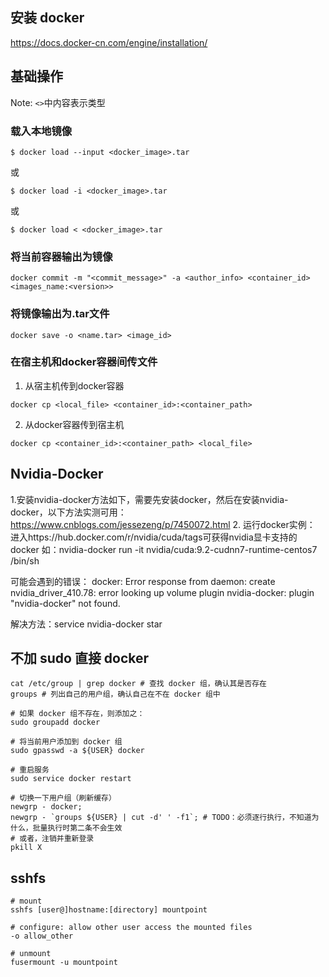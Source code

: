 ## 安装 docker

https://docs.docker-cn.com/engine/installation/

## 基础操作

Note: `<>`中内容表示类型

### 载入本地镜像
```
$ docker load --input <docker_image>.tar 
```
或
```
$ docker load -i <docker_image>.tar 
```
或
```
$ docker load < <docker_image>.tar
```


### 将当前容器输出为镜像
```
docker commit -m "<commit_message>" -a <author_info> <container_id> <images_name:<version>>
```

### 将镜像输出为.tar文件
```
docker save -o <name.tar> <image_id>
```

### 在宿主机和docker容器间传文件
1. 从宿主机传到docker容器
```
docker cp <local_file> <container_id>:<container_path>
```
2. 从docker容器传到宿主机
```
docker cp <container_id>:<container_path> <local_file>
```

## Nvidia-Docker

1.安装nvidia-docker方法如下，需要先安装docker，然后在安装nvidia-docker，以下方法实测可用：
https://www.cnblogs.com/jessezeng/p/7450072.html
2.	运行docker实例：
进入https://hub.docker.com/r/nvidia/cuda/tags可获得nvidia显卡支持的docker
如：nvidia-docker run -it nvidia/cuda:9.2-cudnn7-runtime-centos7 /bin/sh

可能会遇到的错误：
docker: Error response from daemon: create nvidia_driver_410.78: error looking up volume plugin nvidia-docker: plugin "nvidia-docker" not found.

解决方法：service nvidia-docker star



## 不加 sudo 直接 docker

```shell
cat /etc/group | grep docker # 查找 docker 组，确认其是否存在
groups # 列出自己的用户组，确认自己在不在 docker 组中

# 如果 docker 组不存在，则添加之：
sudo groupadd docker

# 将当前用户添加到 docker 组
sudo gpasswd -a ${USER} docker

# 重启服务
sudo service docker restart

# 切换一下用户组（刷新缓存）
newgrp - docker;
newgrp - `groups ${USER} | cut -d' ' -f1`; # TODO：必须逐行执行，不知道为什么，批量执行时第二条不会生效
# 或者，注销并重新登录
pkill X
```



## sshfs

```shell
# mount
sshfs [user@]hostname:[directory] mountpoint

# configure: allow other user access the mounted files
-o allow_other 

# unmount
fusermount -u mountpoint
```

